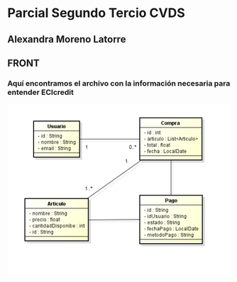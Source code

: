 # Parcial Segundo Tercio CVDS
## Alexandra Moreno Latorre

## FRONT
### Aquí encontramos el archivo con la información necesaria para entender ECIcredit
![img.png](img.png)